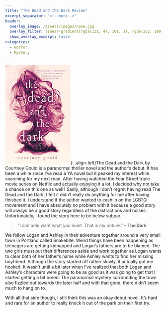 ```yaml
---
title: "The Dead and the Dark Review"
excerpt_separator: "<!--more-->"
header:
  overlay_image: /assets/images/none.jpg
  overlay_filter: linear-gradient(rgba(131, 47, 101, 1), rgba(252, 190, 194, 1))
  show_overlay_excerpt: false
categories:
  - Horror
  - Mystery
---
```

![dead-and-dark-cover](/assets/images/dead-and-dark.jpg){: .align-left}The Dead and the Dark by Courtney Gould is a paranormal thriller novel and the author’s debut. It has been a while since I’ve read a YA novel but it peaked my interest while searching for my next read. After having watched the Fear Street triple movie series on Netflix and actually enjoying it a lot, I decided why not take a chance on this one as well? Sadly, although I don’t regret having read The Dead and the Dark, I felt it didn’t really do anything for me after having finished it. I understand if the author wanted to cash in on the LGBTQ movement and I have absolutely no problem with it because a good story will always be a good story regardless of the distractions and noises. Unfortunately, I found the story here to be below subpar.

>“I can only want what you want. That is my nature.” – **The Dark**

We follow Logan and Ashley in their adventure together around a very small town in Portland called Snakebite. Weird things have been happening as teenagers are getting kidnapped and Logan’s fathers are to be blamed. The two girls must put their differences aside and work together as Logan wants to clear both of her father’s name while Ashley wants to find her missing boyfriend. Although the story started off rather slowly, it actually got me hooked. It wasn’t until a bit later when I’ve realized that both Logan and Ashley’s characters were going to be as good as it was going to get that I started getting a bit bored. The paranormal mystery surrounding the town also fizzled out towards the later half and with that gone, there didn’t seem much to hang on to.

With all that side though, I still think this was an okay debut novel. It’s hard and rare for an author to really knock it out of the park on their first try.